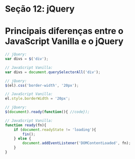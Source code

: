 # Seção 12: jQuery

# Principais diferenças entre o JavaScript Vanilla e o jQuery

```javascript
// jQuery:
var divs = $('div');

// JavaScript Vanilla:
var divs = document.querySelectorAll('div');
```

```javascript
// jQuery:
$(el).css('border-width', '20px');

// JavaScript Vanilla:
el.style.borderWidth = '20px';
```

```javascript
// jQuery:
$(document).ready(function(){ //code});

// JavaScript Vanilla:
function ready(fn){
    if (document.readyState != 'loading'){
        fin();
    } else {
        document.addEventListener('DOMContentLoaded', fn);
    }
}
```

